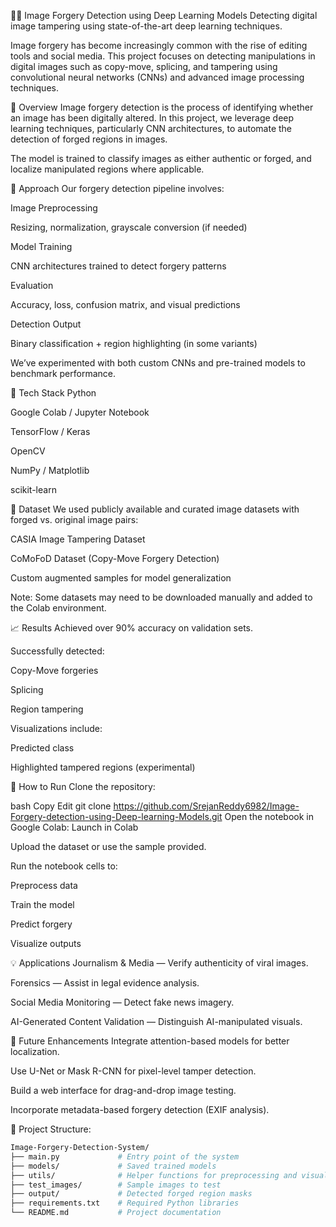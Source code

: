 🕵️‍♂️ Image Forgery Detection using Deep Learning Models
Detecting digital image tampering using state-of-the-art deep learning techniques.

Image forgery has become increasingly common with the rise of editing tools and social media. This project focuses on detecting manipulations in digital images such as copy-move, splicing, and tampering using convolutional neural networks (CNNs) and advanced image processing techniques.

📘 Overview
Image forgery detection is the process of identifying whether an image has been digitally altered. In this project, we leverage deep learning techniques, particularly CNN architectures, to automate the detection of forged regions in images.

The model is trained to classify images as either authentic or forged, and localize manipulated regions where applicable.

🧠 Approach
Our forgery detection pipeline involves:

Image Preprocessing

Resizing, normalization, grayscale conversion (if needed)

Model Training

CNN architectures trained to detect forgery patterns

Evaluation

Accuracy, loss, confusion matrix, and visual predictions

Detection Output

Binary classification + region highlighting (in some variants)

We’ve experimented with both custom CNNs and pre-trained models to benchmark performance.

🧰 Tech Stack
Python

Google Colab / Jupyter Notebook

TensorFlow / Keras

OpenCV

NumPy / Matplotlib

scikit-learn

📁 Dataset
We used publicly available and curated image datasets with forged vs. original image pairs:

CASIA Image Tampering Dataset

CoMoFoD Dataset (Copy-Move Forgery Detection)

Custom augmented samples for model generalization

Note: Some datasets may need to be downloaded manually and added to the Colab environment.

📈 Results
Achieved over 90% accuracy on validation sets.

Successfully detected:

Copy-Move forgeries

Splicing

Region tampering

Visualizations include:

Predicted class

Highlighted tampered regions (experimental)

🚀 How to Run
Clone the repository:

bash
Copy
Edit
git clone https://github.com/SrejanReddy6982/Image-Forgery-detection-using-Deep-learning-Models.git
Open the notebook in Google Colab:
Launch in Colab

Upload the dataset or use the sample provided.

Run the notebook cells to:

Preprocess data

Train the model

Predict forgery

Visualize outputs

💡 Applications
Journalism & Media — Verify authenticity of viral images.

Forensics — Assist in legal evidence analysis.

Social Media Monitoring — Detect fake news imagery.

AI-Generated Content Validation — Distinguish AI-manipulated visuals.

🔮 Future Enhancements
Integrate attention-based models for better localization.

Use U-Net or Mask R-CNN for pixel-level tamper detection.

Build a web interface for drag-and-drop image testing.

Incorporate metadata-based forgery detection (EXIF analysis).

📁 Project Structure:

```bash
Image-Forgery-Detection-System/
├── main.py             # Entry point of the system
├── models/             # Saved trained models
├── utils/              # Helper functions for preprocessing and visualization
├── test_images/        # Sample images to test
├── output/             # Detected forged region masks
├── requirements.txt    # Required Python libraries
└── README.md           # Project documentation
```
 
